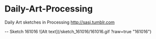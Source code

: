 # Daily-Art-Processing
Daily Art sketches in Processing
http://sasj.tumblr.com

--
Sketch 161016
![Alt text](/sketch_161016/161016.gif ?raw=true "161016")
